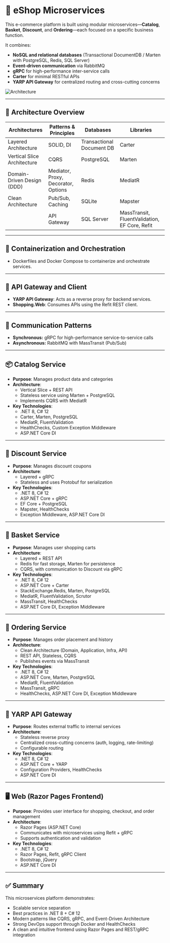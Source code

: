 # 🛒 eShop Microservices

This e-commerce platform is built using modular microservices—**Catalog**, **Basket**, **Discount**, and **Ordering**—each focused on a specific business function.

It combines:
- **NoSQL and relational databases** (Transactional DocumentDB / Marten with PostgreSQL, Redis, SQL Server)
- **Event-driven communication** via RabbitMQ
- **gRPC** for high-performance inter-service calls
- **Carter** for minimal RESTful APIs
- **YARP API Gateway** for centralized routing and cross-cutting concerns

![Architecture](https://github.com/user-attachments/assets/34ddcaf2-2ca4-4b6e-8834-dceeb0d3988b)

---

## 🧱 Architecture Overview

| **Architectures**            | **Patterns & Principles**                      | **Databases**                 | **Libraries**                            |
|-----------------------------|-----------------------------------------------|-------------------------------|------------------------------------------|
| Layered Architecture        | SOLID, DI                                     | Transactional Document DB     | Carter                                   |
| Vertical Slice Architecture | CQRS                                          | PostgreSQL                    | Marten                                   |
| Domain-Driven Design (DDD)  | Mediator, Proxy, Decorator, Options           | Redis                         | MediatR                                  |
| Clean Architecture          | Pub/Sub, Caching                              | SQLite                        | Mapster                                  |
|                             | API Gateway                                   | SQL Server                    | MassTransit, FluentValidation, EF Core, Refit |

---

## 🐳 Containerization and Orchestration

- Dockerfiles and Docker Compose to containerize and orchestrate services.

---

## 🚪 API Gateway and Client

- **YARP API Gateway**: Acts as a reverse proxy for backend services.
- **Shopping.Web**: Consumes APIs using the Refit REST client.

---

## 🔁 Communication Patterns

- **Synchronous:** gRPC for high-performance service-to-service calls
- **Asynchronous:** RabbitMQ with MassTransit (Pub/Sub)

---

## 📦 Catalog Service

- **Purpose**: Manages product data and categories
- **Architecture**:
  - Vertical Slice + REST API
  - Stateless service using Marten + PostgreSQL
  - Implements CQRS with MediatR
- **Key Technologies**:
  - .NET 8, C# 12
  - Carter, Marten, PostgreSQL
  - MediatR, FluentValidation
  - HealthChecks, Custom Exception Middleware
  - ASP.NET Core DI

---

## 💸 Discount Service

- **Purpose**: Manages discount coupons
- **Architecture**:
  - Layered + gRPC
  - Stateless and uses Protobuf for serialization
- **Key Technologies**:
  - .NET 8, C# 12
  - ASP.NET Core + gRPC
  - EF Core + PostgreSQL
  - Mapster, HealthChecks
  - Exception Middleware, ASP.NET Core DI

---

## 🧺 Basket Service

- **Purpose**: Manages user shopping carts
- **Architecture**:
  - Layered + REST API
  - Redis for fast storage, Marten for persistence
  - CQRS, with communication to Discount via gRPC
- **Key Technologies**:
  - .NET 8, C# 12
  - ASP.NET Core + Carter
  - StackExchange.Redis, Marten, PostgreSQL
  - MediatR, FluentValidation, Scrutor
  - MassTransit, HealthChecks
  - ASP.NET Core DI, Exception Middleware

---

## 📑 Ordering Service

- **Purpose**: Manages order placement and history
- **Architecture**:
  - Clean Architecture (Domain, Application, Infra, API)
  - REST API, Stateless, CQRS
  - Publishes events via MassTransit
- **Key Technologies**:
  - .NET 8, C# 12
  - ASP.NET Core, Marten, PostgreSQL
  - MediatR, FluentValidation
  - MassTransit, gRPC
  - HealthChecks, ASP.NET Core DI, Exception Middleware

---

## 🧭 YARP API Gateway

- **Purpose**: Routes external traffic to internal services
- **Architecture**:
  - Stateless reverse proxy
  - Centralized cross-cutting concerns (auth, logging, rate-limiting)
  - Configurable routing
- **Key Technologies**:
  - .NET 8, C# 12
  - ASP.NET Core + YARP
  - Configuration Providers, HealthChecks
  - ASP.NET Core DI

---

## 🖥️ Web (Razor Pages Frontend)

- **Purpose**: Provides user interface for shopping, checkout, and order management
- **Architecture**:
  - Razor Pages (ASP.NET Core)
  - Communicates with microservices using Refit + gRPC
  - Supports authentication and validation
- **Key Technologies**:
  - .NET 8, C# 12
  - Razor Pages, Refit, gRPC Client
  - Bootstrap, jQuery
  - ASP.NET Core DI

---

## ✅ Summary

This microservices platform demonstrates:
- Scalable service separation
- Best practices in .NET 8 + C# 12
- Modern patterns like CQRS, gRPC, and Event-Driven Architecture
- Strong DevOps support through Docker and HealthChecks
- A clean and intuitive frontend using Razor Pages and REST/gRPC integration
